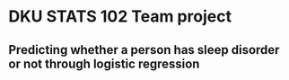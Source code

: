 # DKU STATS 102 Team project
## Predicting whether a person has sleep disorder or not through logistic regression
